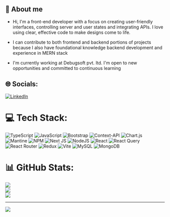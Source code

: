 <div>
  <h2>💫 About me</h2>
  <ul >
    <li>
      <p>
        Hi, I'm a front-end developer with a focus on creating user-friendly interfaces, controlling server and user states and integrating APIs. I love using clear, effective code to make designs come to life.
      </p>
    </li>
    <li>
      <p>
        I can contribute to both frontend and backend portions of projects because I also have foundational knowledge  backend development and experience in MERN stack
      </p>
    </li>
    <li>
      <p>
        I'm currently working at Debugsoft pvt. ltd.  I'm open to new opportunities and committed to continuous learning
      </p>
    </li>
  </ul>
</div>


## 🌐 Socials:
[![LinkedIn](https://img.shields.io/badge/LinkedIn-%230077B5.svg?logo=linkedin&logoColor=white)](https://www.linkedin.com/in/jenish-sambahamphe-822538236/) 

# 💻 Tech Stack:
![TypeScript](https://img.shields.io/badge/typescript-%23007ACC.svg?style=for-the-badge&logo=typescript&logoColor=white) ![JavaScript](https://img.shields.io/badge/javascript-%23323330.svg?style=for-the-badge&logo=javascript&logoColor=%23F7DF1E) ![Bootstrap](https://img.shields.io/badge/bootstrap-%238511FA.svg?style=for-the-badge&logo=bootstrap&logoColor=white) ![Context-API](https://img.shields.io/badge/Context--Api-000000?style=for-the-badge&logo=react) ![Chart.js](https://img.shields.io/badge/chart.js-F5788D.svg?style=for-the-badge&logo=chart.js&logoColor=white) ![Mantine](https://img.shields.io/badge/Mantine-ffffff?style=for-the-badge&logo=Mantine&logoColor=339af0) ![NPM](https://img.shields.io/badge/NPM-%23CB3837.svg?style=for-the-badge&logo=npm&logoColor=white) ![Next JS](https://img.shields.io/badge/Next-black?style=for-the-badge&logo=next.js&logoColor=white) ![NodeJS](https://img.shields.io/badge/node.js-6DA55F?style=for-the-badge&logo=node.js&logoColor=white) ![React](https://img.shields.io/badge/react-%2320232a.svg?style=for-the-badge&logo=react&logoColor=%2361DAFB) ![React Query](https://img.shields.io/badge/-React%20Query-FF4154?style=for-the-badge&logo=react%20query&logoColor=white) ![React Router](https://img.shields.io/badge/React_Router-CA4245?style=for-the-badge&logo=react-router&logoColor=white) ![Redux](https://img.shields.io/badge/redux-%23593d88.svg?style=for-the-badge&logo=redux&logoColor=white) ![Vite](https://img.shields.io/badge/vite-%23646CFF.svg?style=for-the-badge&logo=vite&logoColor=white) ![MySQL](https://img.shields.io/badge/mysql-4479A1.svg?style=for-the-badge&logo=mysql&logoColor=white) ![MongoDB](https://img.shields.io/badge/MongoDB-%234ea94b.svg?style=for-the-badge&logo=mongodb&logoColor=white)
# 📊 GitHub Stats:
![](https://github-readme-stats.vercel.app/api?username=JenishSambahamphe24&theme=dark&hide_border=false&include_all_commits=false&count_private=false)<br/>
![](https://github-readme-streak-stats.herokuapp.com/?user=JenishSambahamphe24&theme=dark&hide_border=true)<br/>
![](https://github-readme-stats.vercel.app/api/top-langs/?username=JenishSambahamphe24&theme=dark&hide_border=false&include_all_commits=false&count_private=false&layout=compact)

---
[![](https://visitcount.itsvg.in/api?id=JenishSambahamphe24&icon=0&color=0)](https://visitcount.itsvg.in)

<!-- Proudly created with GPRM ( https://gprm.itsvg.in ) -->

